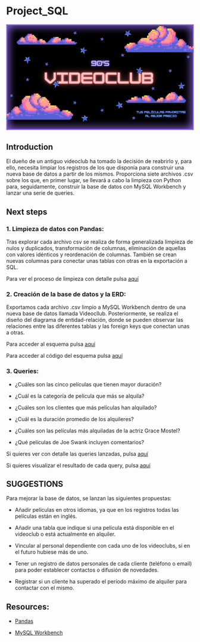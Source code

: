 # Project_SQL

![](https://github.com/NoeRoson/Project_SQL/blob/main/img/videoclub.png)


## Introduction

El dueño de un antiguo videoclub ha tomado la decisión de reabrirlo y, para ello, necesita limpiar los registros de los que disponía para construir una nueva base de datos a partir de los mismos. Proporciona siete archivos .csv sobre los que, en primer lugar, se llevará a cabo la limpieza con Python para, seguidamente, construir la base de datos con MySQL Workbench y lanzar una serie de queries.


## Next steps

### 1. Limpieza de datos con Pandas: 

Tras explorar cada archivo csv se realiza de forma generalizada limpieza de nulos y duplicados, transformación de columnas, eliminación de aquellas con valores idénticos y reordenación de columnas. También se crean nuevas columnas para conectar unas tablas con otras en la exportación a SQL.

Para ver el proceso de limpieza con detalle pulsa [aquí](http://localhost:8888/notebooks/Ironhack/Project_SQL/src/1.1.%20Data_cleaning.ipynb)


### 2. Creación de la base de datos y la ERD: 

Exportamos cada archivo .csv limpio a MySQL Workbench dentro de una nueva base de datos llamada Videocllub. Posteriormente, se realiza el diseño del diagrama de entidad-relación, donde se pueden observar las relaciones entre las diferentes tablas y las foreign keys que conectan unas a otras. 

Para acceder al esquema pulsa [aquí](http://localhost:8888/view/Ironhack/Project_SQL/img/schemaSQL.png) 

Para acceder al código del esquema pulsa [aquí](http://localhost:8888/edit/Ironhack/Project_SQL/SQL/1.2.%20SQL_Schema.sql)


### 3. Queries:

- ¿Cuáles son las cinco películas que tienen mayor duración?

- ¿Cuál es la categoría de película que más se alquila?

- ¿Cuáles son los clientes que más películas han alquilado?

- ¿Cuál es la duración promedio de los alquileres?

- ¿Cuáles son las películas más alquiladas de la actriz Grace Mostel?

- ¿Qué películas de Joe Swank incluyen comentarios?

Si quieres ver con detalle las queries lanzadas, pulsa [aquí](http://localhost:8888/edit/Ironhack/Project_SQL/SQL/1.3.%20Bonus_QUERY.sql)

Si quieres visualizar el resultado de cada query, pulsa [aquí](http://localhost:8888/tree/Ironhack/Project_SQL/img)


## SUGGESTIONS

Para mejorar la base de datos, se lanzan las siguientes propuestas:

- Añadir películas en otros idiomas, ya que en los registros todas las películas están en inglés.

- Añadir una tabla que indique si una película está disponible en el videoclub o está actualmente en alquiler.

- Vincular al personal dependiente con cada uno de los videoclubs, si en el futuro hubiese más de uno.

- Tener un registro de datos personales de cada cliente (teléfono o email) para poder establecer contactos o difusión de novedades.

- Registrar si un cliente ha superado el período máximo de alquiler para contactar con el mismo.


## Resources:

- [Pandas](pandas.pydata.org)

- [MySQL Workbench](https://www.mysql.com/products/workbench/)

